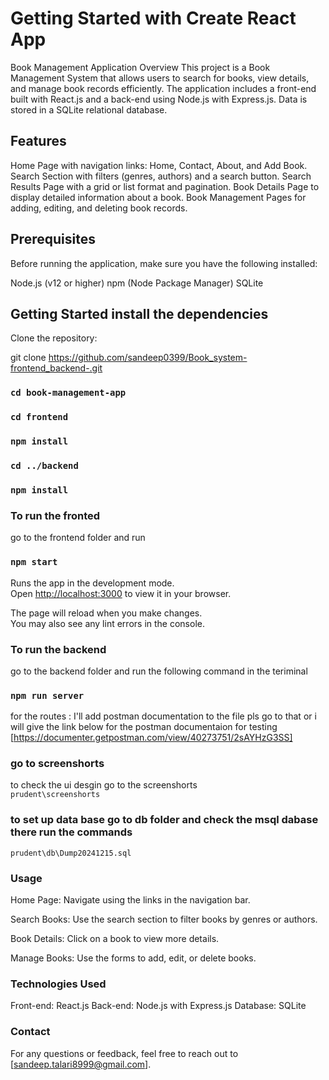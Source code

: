 # Getting Started with Create React App
Book Management Application
Overview
This project is a Book Management System that allows users to search for books, view details, and manage book records efficiently. The application includes a front-end built with React.js and a back-end using Node.js with Express.js. Data is stored in a SQLite relational database. 


## Features
Home Page with navigation links: Home, Contact, About, and Add Book.
Search Section with filters (genres, authors) and a search button.
Search Results Page with a grid or list format and pagination.
Book Details Page to display detailed information about a book.
Book Management Pages for adding, editing, and deleting book records.


## Prerequisites
Before running the application, make sure you have the following installed:

Node.js (v12 or higher)
npm (Node Package Manager)
SQLite

## Getting Started install the dependencies
Clone the repository:


git clone https://github.com/sandeep0399/Book_system-frontend_backend-.git
### `cd book-management-app`
### `cd frontend`
### `npm install`
### `cd ../backend`
### `npm install`

### To run the fronted 
go to the frontend folder and run 
### `npm start`
Runs the app in the development mode.\
Open [http://localhost:3000](http://localhost:3000) to view it in your browser.

The page will reload when you make changes.\
You may also see any lint errors in the console. 

### To run the backend  
go to the backend folder and run the following command in the teriminal 

### `npm run server` 

for the routes : 
I'll add postman documentation to the file pls go to that or i will give the link below for the postman documentaion  for testing
[https://documenter.getpostman.com/view/40273751/2sAYHzG3SS]



### go to screenshorts  

to check the ui desgin go to the screenshorts  
`prudent\screenshorts`


### to set up data base go to db folder and check the msql  dabase there run the commands 
`prudent\db\Dump20241215.sql`




### Usage

Home Page: Navigate using the links in the navigation bar.

Search Books: Use the search section to filter books by genres or authors.

Book Details: Click on a book to view more details.

Manage Books: Use the forms to add, edit, or delete books.

### Technologies Used
Front-end: React.js
Back-end: Node.js with Express.js
Database: SQLite


### Contact
For any questions or feedback, feel free to reach out to [sandeep.talari8999@gmail.com].

